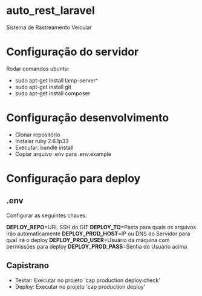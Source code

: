 # auto_rest_laravel
Sistema de Rastreamento Veicular

# Configuração do servidor
Rodar comandos ubuntu:
- sudo apt-get install lamp-server^
- sudo apt-get install git
- sudo apt-get install composer

# Configuração desenvolvimento
- Clonar repositório
- Instalar ruby 2.6.1p33
- Executar: bundle install
- Copiar arquivo .env para .env.example


# Configuração para deploy
## .env
Configurar as seguintes chaves:

**DEPLOY_REPO**=URL SSH do GIT
**DEPLOY_TO**=Pasta para quais os arquivos irão automaticamente
**DEPLOY_PROD_HOST**=IP ou DNS do Servidor para qual irá o deploy
**DEPLOY_PROD_USER**=Usuário da máquina com permissões para deploy
**DEPLOY_PROD_PASS**=Senha do Usuário acima

## Capistrano
- Testar: Executar no projeto 'cap production deploy:check'
- Deploy: Executar no projeto 'cap production deploy'